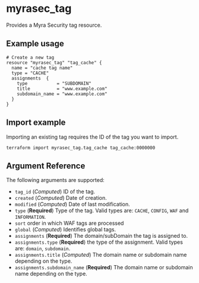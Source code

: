 # myrasec_tag

Provides a Myra Security tag resource.

## Example usage

```hcl
# Create a new tag
resource "myrasec_tag" "tag_cache" {
  name = "cache tag name"
  type = "CACHE"
  assignments  {
    type           = "SUBDOMAIN"
    title          = "www.example.com"
    subdomain_name = "www.example.com"
  }
}
```

## Import example
Importing an existing tag requires the ID of the tag you want to import.
```hcl
terraform import myrasec_tag.tag_cache tag_cache:0000000
```

## Argument Reference

The following arguments are supported:

* `tag_id` (*Computed*) ID of the tag.
* `created` (*Computed*) Date of creation.
* `modified` (*Computed*) Date of last modification.
* `type` (**Required**) Type of the tag. Valid types are: `CACHE`, `CONFIG`, `WAF` and `INFORMATION`.
* `sort` order in which WAF tags are processed
* `global` (*Computed*) Identifies global tags.
* `assignments` (**Required**) The domain/subDomain the tag is assigned to.
* `assignments.type` (**Required**) the type of the assignment. Valid types are: `domain`, `subdomain`.
* `assignments.title` (*Computed*) The domain name or subdomain name depending on the type.
* `assignments.subdomain_name` (**Required**) The domain name or subdomain name depending on the type.

